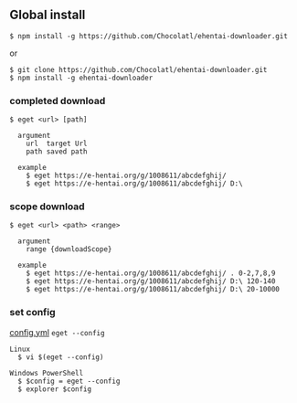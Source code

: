 
## Global install
```
$ npm install -g https://github.com/Chocolatl/ehentai-downloader.git
```

or

```
$ git clone https://github.com/Chocolatl/ehentai-downloader.git
$ npm install -g ehentai-downloader
```

### completed download

```
$ eget <url> [path]

  argument
    url  target Url
    path saved path

  example
    $ eget https://e-hentai.org/g/1008611/abcdefghij/
    $ eget https://e-hentai.org/g/1008611/abcdefghij/ D:\
```

### scope download

```
$ eget <url> <path> <range>

  argument
    range {downloadScope}

  example
    $ eget https://e-hentai.org/g/1008611/abcdefghij/ . 0-2,7,8,9
    $ eget https://e-hentai.org/g/1008611/abcdefghij/ D:\ 120-140
    $ eget https://e-hentai.org/g/1008611/abcdefghij/ D:\ 20-10000
```
### set config

[config.yml](https://github.com/Chocolatl/ehentai-downloader/blob/master/config.yml)
`eget --config`

```
Linux
  $ vi $(eget --config)

Windows PowerShell
  $ $config = eget --config
  $ explorer $config
```
